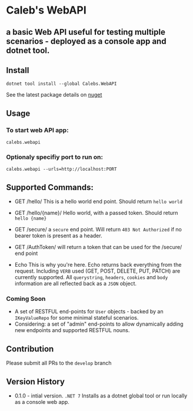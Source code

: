 # Caleb's WebAPI
## a basic Web API useful for testing multiple scenarios - deployed as a console app and dotnet tool.

## Install
```
dotnet tool install --global Calebs.WebAPI
```
See the latest package details on [nuget](https://nuget.org/packages/calebs.webapi)


## Usage
### To start web API app:
```
calebs.webapi
```

### Optionaly specifiy port to run on:
```
calebs.webapi --urls=http://localhost:PORT
```

## Supported Commands:

- GET /hello/
This is a hello world end point. Should return `hello world`

- GET /hello/{name}/
Hello world, with a passed token. Should return `hello {name}`

- GET /secure/ 
a `secure` end point. Will return `403 Not Authorized` if no bearer token is present as a header.

- GET /AuthToken/
will return a token that can be used for the /secure/ end point

- Echo
This is why you're here. Echo returns back everything from the request. Including `VERB` used (GET, POST, DELETE, PUT, PATCH) are currently supported. All `querystring`, `headers`, `cookies` and `body` information are all reflected back as a `JSON` object.

### Coming Soon
- A set of RESTFUL end-points for `User` objects - backed by an `IKeyValueRepo` for some minimal stateful scenarios.
- Considering: a set of "admin" end-points to allow dynamically adding new endpoints and supported RESTFUL nouns.


## Contribution
Please submit all PRs to the `develop` branch

## Version History
- 0.1.0 - intial version. `.NET 7` Installs as a dotnet global tool or run locally as a console web app.
